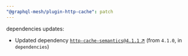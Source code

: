 ```yaml
---
"@graphql-mesh/plugin-http-cache": patch
---
```

dependencies updates:
  - Updated dependency [`http-cache-semantics@4.1.1` ↗︎](https://www.npmjs.com/package/http-cache-semantics/v/4.1.1) (from `4.1.0`, in `dependencies`)
